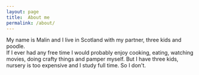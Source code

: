 ```yaml
---
layout: page
title:  About me
permalink: /about/
---
```

My name is Malin and I live in Scotland with my partner, three kids and poodle.  
If I ever had any free time I would probably enjoy cooking, eating, watching movies,
doing crafty things and pamper myself.
But I have three kids, nursery is too expensive and I study full time. So I don't.